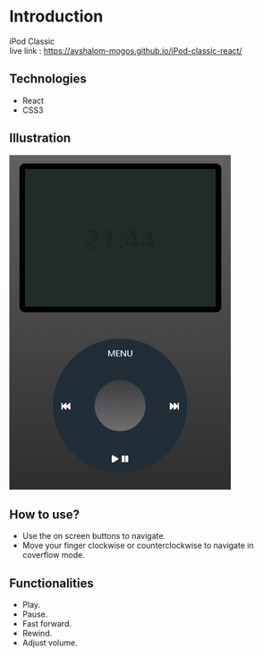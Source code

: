 # Introduction
iPod Classic  
live link : https://avshalom-mogos.github.io/iPod-classic-react/

## Technologies
- React
- CSS3

## Illustration
<img src="https://raw.githubusercontent.com/Avshalom-Mogos/portfolio/master/src/assests/GIFs/iPodClassic.gif"/>

## How to use?
- Use the on screen buttons to navigate.
- Move your finger clockwise or counterclockwise to navigate in coverflow mode.

## Functionalities
- Play.
- Pause.
- Fast forward.
- Rewind.
- Adjust volume.
